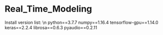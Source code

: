 # Real_Time_Modeling
Install version list: \n
python==3.7.7
numpy==1.16.4
tensorflow-gpu==1.14.0
keras==2.2.4
librosa==0.6.3
pyaudio==0.2.11
